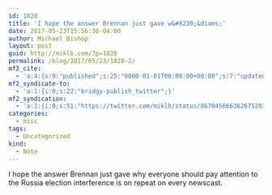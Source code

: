 ```yaml
---
id: 1828
title: 'I hope the answer Brennan just gave w&#8230;&diams;'
date: 2017-05-23T15:56:30-04:00
author: Michael Bishop
layout: post
guid: http://miklb.com/?p=1828
permalink: /blog/2017/05/23/1828-2/
mf2_cite:
  - 'a:4:{s:9:"published";s:25:"0000-01-01T00:00:00+00:00";s:7:"updated";s:25:"0000-01-01T00:00:00+00:00";s:8:"category";a:1:{i:0;s:0:"";}s:6:"author";a:0:{}}'
mf2_syndicate-to:
  - 'a:1:{i:0;s:22:"bridgy-publish_twitter";}'
mf2_syndication:
  - 'a:1:{i:0;s:51:"https://twitter.com/miklb/status/867045666362675203";}'
categories:
  - misc
tags:
  - Uncategorized
kind:
  - Note
---
```

I hope the answer Brennan just gave why everyone should pay attention to the Russia election interference is on repeat on every newscast.